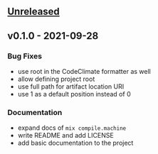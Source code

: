 <a name="unreleased"></a>
## [Unreleased]


<a name="v0.1.0"></a>
## v0.1.0 - 2021-09-28
### Bug Fixes
- use root in the CodeClimate formatter as well
- allow defining project root
- use full path for artifact location URI
- use 1 as a default position instead of 0

### Documentation
- expand docs of `mix compile.machine`
- write README and add LICENSE
- add basic documentation to the project


[Unreleased]: https://github.com/hauleth/mix_machine/compare/v0.1.0...HEAD
